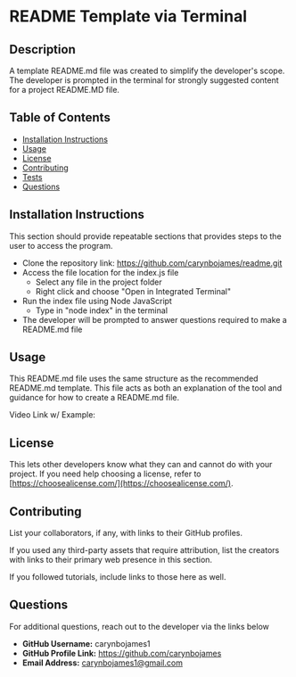 # README Template via Terminal

## Description 
A template README.md file was created to simplify the developer's scope. The developer is prompted in the terminal for strongly suggested content for a project README.MD file.

## Table of Contents
- [Installation Instructions](#installation_instructions)
- [Usage](#usage)
- [License](#license)
- [Contributing](#contributing)
- [Tests](#tests)
- [Questions](#questions)


## Installation Instructions
This section should provide repeatable sections that provides steps to the user to access the program.

- Clone the repository link: https://github.com/carynbojames/readme.git 
- Access the file location for the index.js file
    - Select any file in the project folder
    - Right click and choose "Open in Integrated Terminal" 
- Run the index file using Node JavaScript
    - Type in "node index" in the terminal
- The developer will be prompted to answer questions required to make a README.md file


## Usage
This README.md file uses the same structure as the recommended README.md template. This file acts as both an explanation of the tool and guidance for how to create a README.md file.

Video Link w/ Example: 


## License
This lets other developers know what they can and cannot do with your project. If you need help choosing a license, refer to [https://choosealicense.com/](https://choosealicense.com/).


## Contributing
List your collaborators, if any, with links to their GitHub profiles.

If you used any third-party assets that require attribution, list the creators with links to their primary web presence in this section.

If you followed tutorials, include links to those here as well.


## Questions
For additional questions, reach out to the developer via the links below

- **GitHub Username:** carynbojames1
- **GitHub Profile Link:** https://github.com/carynbojames 
- **Email Address:** carynbojames1@gmail.com



